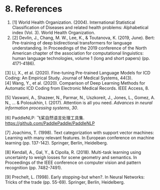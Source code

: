 # 8. References

1. [1] World Health Organization. (2004). International Statistical Classification of Diseases and related health problems: Alphabetical index (Vol. 3). World Health Organization.  
2. [2] Devlin, J., Chang, M. W., Lee, K., & Toutanova, K. (2019, June). Bert: Pre-training of deep bidirectional transformers for language understanding. In Proceedings of the 2019 conference of the North American chapter of the association for computational linguistics: human language technologies, volume 1 (long and short papers) (pp. 4171-4186).
 
[3] Li, X., et al. (2020). Fine-tuning Pre-trained Language Models for ICD Coding: An Empirical Study. Journal of Medical Systems, 44(3).  
[4] Wang, Y., et al. (2020). Comparison of Deep Learning Methods for Automatic ICD Coding from Electronic Medical Records. IEEE Access, 8.


[5] Vaswani, A., Shazeer, N., Parmar, N., Uszkoreit, J., Jones, L., Gomez, A. N., ... & Polosukhin, I. (2017). Attention is all you need. *Advances in neural information processing systems*, *30*.

[6]  PaddleNLP: 飞桨自然语言处理工具集. https://github.com/PaddlePaddle/PaddleNLP

[7] Joachims, T. (1998). Text categorization with support vector machines: Learning with many relevant features. In European conference on machine learning (pp. 137-142). Springer, Berlin, Heidelberg.

[8] Kendall, A., Gal, Y., & Cipolla, R. (2018). Multi-task learning using uncertainty to weigh losses for scene geometry and semantics. In Proceedings of the IEEE conference on computer vision and pattern recognition (pp. 7482-7491).

[9] Prechelt, L. (1998). Early stopping-but when?. In Neural Networks: Tricks of the trade (pp. 55-69). Springer, Berlin, Heidelberg.

